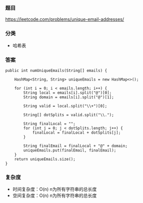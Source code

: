 ### 题目
https://leetcode.com/problems/unique-email-addresses/

### 分类
* 哈希表

### 答案
```
public int numUniqueEmails(String[] emails) {
    
    HashMap<String, String> uniqueEmails = new HashMap<>();
    
    for (int i = 0; i < emails.length; i++) {
        String local = emails[i].split("@")[0];
        String domain = emails[i].split("@")[1];

        String valid = local.split("\\+")[0];

        String[] dotSplits = valid.split("\\.");

        String finalLocal = "";
        for (int j = 0; j < dotSplits.length; j++) {
            finalLocal = finalLocal + dotSplits[j];
        }

        String finalEmail = finalLocal + "@" + domain;
        uniqueEmails.put(finalEmail, finalEmail);
    }
    return uniqueEmails.size();
}
```

### 复杂度
* 时间复杂度：O(n) n为所有字符串的总长度
* 空间复杂度：O(n) n为所有字符串的总长度

